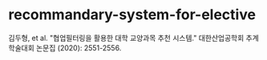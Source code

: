# recommandary-system-for-elective

김두형, et al. "협업필터링을 활용한 대학 교양과목 추천 시스템." 대한산업공학회 추계학술대회 논문집 (2020): 2551-2556.
